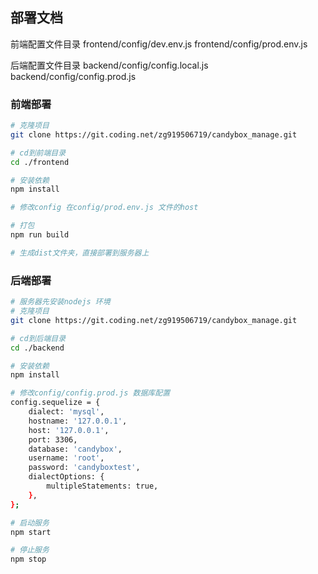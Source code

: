 ## 部署文档

前端配置文件目录 
frontend/config/dev.env.js
frontend/config/prod.env.js

后端配置文件目录
backend/config/config.local.js
backend/config/config.prod.js

### 前端部署
```bash
# 克隆项目
git clone https://git.coding.net/zg919506719/candybox_manage.git

# cd到前端目录
cd ./frontend

# 安装依赖
npm install

# 修改config 在config/prod.env.js 文件的host

# 打包
npm run build

# 生成dist文件夹，直接部署到服务器上

```

### 后端部署

```bash
# 服务器先安装nodejs 环境
# 克隆项目
git clone https://git.coding.net/zg919506719/candybox_manage.git

# cd到后端目录
cd ./backend

# 安装依赖
npm install

# 修改config/config.prod.js 数据库配置
config.sequelize = {
    dialect: 'mysql',
    hostname: '127.0.0.1',
    host: '127.0.0.1',
    port: 3306,
    database: 'candybox',
    username: 'root',
    password: 'candyboxtest',
    dialectOptions: {
        multipleStatements: true,
    },
};

# 启动服务
npm start

# 停止服务
npm stop
```
